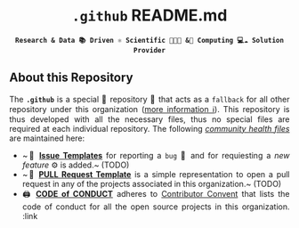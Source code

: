 <div align = "center">

  # `.github` README.md
  **`Research & Data 📚 Driven ⚛️ Scientific 👨‍🔬👩‍ &🔬 Computing 💻☁️ Solution Provider`**

</div>

<div align = "justify">

  ## About this Repository
  
  The **`.github`** is a special 🌟 repository 📃 that acts as a `fallback` for all other repository under
  this organization ([more information ℹ️](https://www.freecodecamp.org/news/how-to-use-the-dot-github-repository/)).
  This repository is thus developed with all the necessary files, thus no special files are required at each individual repository. The following
  [*community health files*](https://docs.github.com/en/communities/setting-up-your-project-for-healthy-contributions/creating-a-default-community-health-file)
  are maintained here:
  
  * ~🧰 [**Issue Templates**](.github/ISSUE_TEMPLATE) for reporting a `bug` 🐛 and for requiesting a *new feature* ⚙️ is added.~ (TODO)
  * ~🔩 [**PULL Request Template**](.github/PULL_REQUEST_TEMPLATE.md) is a simple representation to open a pull request
  in any of the projects associated in this organization.~ (TODO)
  * 🖨️ [**CODE of CONDUCT**](.github/CODE_OF_CONDUCT.md) adheres to [Contributor Convent](https://www.contributor-covenant.org/)
  that lists the code of conduct for all the open source projects in this organization. :link

</div>
